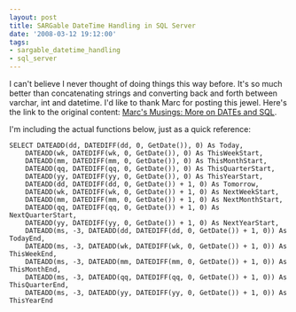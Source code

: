 ```yaml
---
layout: post
title: SARGable DateTime Handling in SQL Server
date: '2008-03-12 19:12:00'
tags:
- sargable_datetime_handling
- sql_server
---
```


I can't believe I never thought of doing things this way before. It's so much better than concatenating strings and converting back and forth between varchar, int and datetime. I'd like to thank Marc for posting this jewel. Here's the link to the original content: [Marc's Musings: More on DATEs and SQL](http://musingmarc.blogspot.com/2006/07/more-on-dates-and-sql.html).

I'm including the actual functions below, just as a quick reference:

    SELECT DATEADD(dd, DATEDIFF(dd, 0, GetDate()), 0) As Today, 
        DATEADD(wk, DATEDIFF(wk, 0, GetDate()), 0) As ThisWeekStart, 
        DATEADD(mm, DATEDIFF(mm, 0, GetDate()), 0) As ThisMonthStart, 
        DATEADD(qq, DATEDIFF(qq, 0, GetDate()), 0) As ThisQuarterStart, 
        DATEADD(yy, DATEDIFF(yy, 0, GetDate()), 0) As ThisYearStart, 
        DATEADD(dd, DATEDIFF(dd, 0, GetDate()) + 1, 0) As Tomorrow, 
        DATEADD(wk, DATEDIFF(wk, 0, GetDate()) + 1, 0) As NextWeekStart, 
        DATEADD(mm, DATEDIFF(mm, 0, GetDate()) + 1, 0) As NextMonthStart, 
        DATEADD(qq, DATEDIFF(qq, 0, GetDate()) + 1, 0) As NextQuarterStart, 
        DATEADD(yy, DATEDIFF(yy, 0, GetDate()) + 1, 0) As NextYearStart, 
        DATEADD(ms, -3, DATEADD(dd, DATEDIFF(dd, 0, GetDate()) + 1, 0)) As TodayEnd, 
        DATEADD(ms, -3, DATEADD(wk, DATEDIFF(wk, 0, GetDate()) + 1, 0)) As ThisWeekEnd, 
        DATEADD(ms, -3, DATEADD(mm, DATEDIFF(mm, 0, GetDate()) + 1, 0)) As ThisMonthEnd, 
        DATEADD(ms, -3, DATEADD(qq, DATEDIFF(qq, 0, GetDate()) + 1, 0)) As ThisQuarterEnd, 
        DATEADD(ms, -3, DATEADD(yy, DATEDIFF(yy, 0, GetDate()) + 1, 0)) As ThisYearEnd
    
